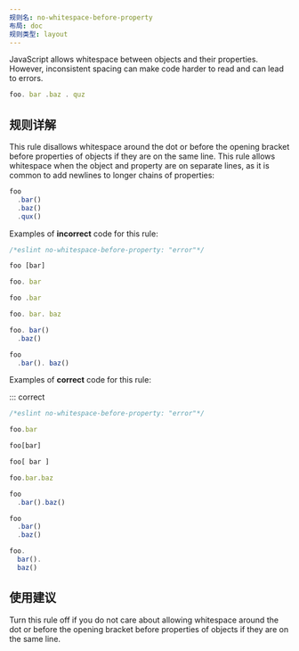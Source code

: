 ```yaml
---
规则名: no-whitespace-before-property
布局: doc
规则类型: layout
---
```




JavaScript allows whitespace between objects and their properties. However, inconsistent spacing can make code harder to read and can lead to errors.

```js
foo. bar .baz . quz
```

## 规则详解

This rule disallows whitespace around the dot or before the opening bracket before properties of objects if they are on the same line. This rule allows whitespace when the object and property are on separate lines, as it is common to add newlines to longer chains of properties:

```js
foo
  .bar()
  .baz()
  .qux()
```

Examples of **incorrect** code for this rule:



```js
/*eslint no-whitespace-before-property: "error"*/

foo [bar]

foo. bar

foo .bar

foo. bar. baz

foo. bar()
  .baz()

foo
  .bar(). baz()
```

Examples of **correct** code for this rule:

::: correct

```js
/*eslint no-whitespace-before-property: "error"*/

foo.bar

foo[bar]

foo[ bar ]

foo.bar.baz

foo
  .bar().baz()

foo
  .bar()
  .baz()

foo.
  bar().
  baz()
```

## 使用建议

Turn this rule off if you do not care about allowing whitespace around the dot or before the opening bracket before properties of objects if they are on the same line.

